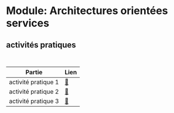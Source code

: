 
# Module: Architectures orientées services


## activités pratiques

```


```
   


| Partie              | Lien                                            |
|---------------------|-------------------------------------------------|
| activité pratique 1 | [🔗](e-bank-service) |
| activité pratique 2 | <a href="activité pratique 1">🔗</a>    |
| activité pratique 3 | <a href="activité pratique 3">🔗</a>          |

